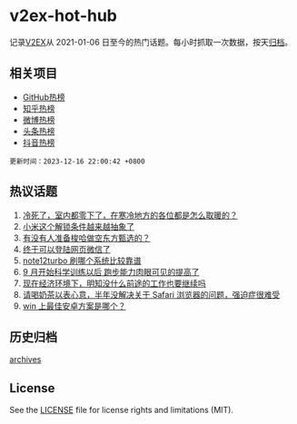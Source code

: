 # v2ex-hot-hub

 记录[V2EX](https://www.v2ex.com/)从 2021-01-06 日至今的热门话题。每小时抓取一次数据，按天[归档](archives)。
 
 ## 相关项目

- [GitHub热榜](https://github.com/it985/github-hot-hub)
- [知乎热榜](https://github.com/it985/zhihu-hot-hub)
- [微博热榜](https://github.com/it985/weibo-hot-hub)
- [头条热榜](https://github.com/it985/toutiao-hot-hub)
- [抖音热榜](https://github.com/it985/douyin-hot-hub)


 `更新时间：2023-12-16 22:00:42 +0800`

## 热议话题

1. [冷死了，室内都零下了，在寒冷地方的各位都是怎么取暖的？](https://www.v2ex.com/t/1000898)
1. [小米这个解锁条件越来越抽象了](https://www.v2ex.com/t/1000914)
1. [有没有人准备梭哈做空东方甄选的？](https://www.v2ex.com/t/1000853)
1. [终于可以登陆网页微信了](https://www.v2ex.com/t/1000851)
1. [note12turbo 刷哪个系统比较靠谱](https://www.v2ex.com/t/1000824)
1. [9 月开始科学训练以后 跑步能力肉眼可见的提高了](https://www.v2ex.com/t/1000872)
1. [现在经济环境下，明知没什么前途的工作也要继续吗](https://www.v2ex.com/t/1000870)
1. [请喝奶茶以表心意，半年没解决关于 Safari 浏览器的问题，强迫症很难受](https://www.v2ex.com/t/1000932)
1. [win 上最佳安卓方案是哪个？](https://www.v2ex.com/t/1000820)

## 历史归档

[archives](archives)

## License

See the [LICENSE](LICENSE) file for license rights and limitations (MIT).
